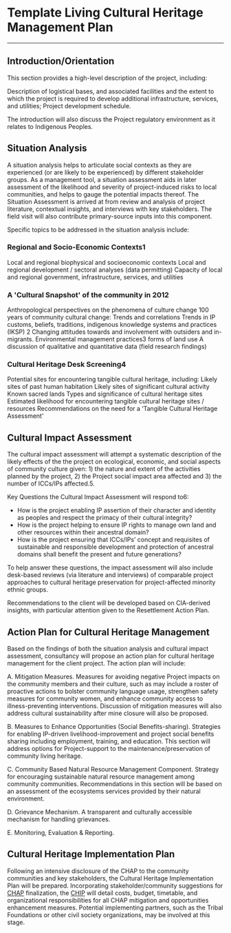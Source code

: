 # Template Living Cultural Heritage Management Plan


---

## Introduction/Orientation

This section provides a high-level description of the project, including:

Description of logistical bases, and associated facilities and the extent to which the project is required to develop additional infrastructure, services, and utilities;
Project development schedule.

The introduction will also discuss the Project regulatory environment as it relates to Indigenous Peoples.


## Situation Analysis

A situation analysis helps to articulate social contexts as they are experienced (or are likely to be experienced) by different stakeholder groups.  As a management tool, a situation assessment aids in later assessment of the likelihood and severity of project-induced risks to local communities, and helps to gauge the potential impacts thereof. The Situation Assessment is arrived at from review and analysis of project literature, contextual insights, and interviews with key stakeholders. The field visit will also contribute primary-source inputs into this component.

Specific topics to be addressed in the situation analysis include:

### Regional and Socio-Economic Contexts1

Local and regional biophysical and socioeconomic contexts
Local and regional development / sectoral analyses (data permitting)
Capacity of local and regional government, infrastructure, services, and utilities

### A 'Cultural Snapshot' of the community in 2012

Anthropological perspectives on the phenomena of culture change
100 years of community cultural change: Trends and correlations
Trends in IP customs, beliefs, traditions, indigenous knowledge systems and practices (IKSP) 2
Changing attitudes towards and involvement with outsiders and in-migrants.
Environmental management practices3
forms of land use
A discussion of qualitative and quantitative data (field research findings)

### Cultural Heritage Desk Screening4

Potential sites for encountering tangible cultural heritage, including:
Likely sites of past human habitation
Likely sites of significant cultural activity
Known sacred lands
Types and significance of cultural heritage sites
Estimated likelihood for encountering tangible cultural heritage sites / resources
Recommendations on the need for a ‘Tangible Cultural Heritage Assessment’


## Cultural Impact Assessment

The cultural impact assessment will attempt a systematic description of the likely effects of the the project on ecological, economic, and social aspects of community culture given: 1) the nature and extent of the activities planned by the project, 2) the Project social impact area affected and 3) the number of ICCs/IPs affected.5.

Key Questions the Cultural Impact Assessment will respond to6:

* How is the project enabling IP assertion of their character and identity as peoples and respect the primacy of their cultural integrity?
* How is the project helping to ensure IP rights to manage own land and other resources within their ancestral domain?
* How is the project ensuring that ICCs/IPs’ concept and requisites of sustainable and responsible development and protection of ancestral domains shall benefit the present and future generations?

To help answer these questions, the impact assessment will also include desk-based reviews (via literature and interviews) of comparable project approaches to cultural heritage preservation for project-affected minority ethnic groups.

Recommendations to the client will be developed based on CIA-derived insights, with particular attention given to the Resettlement Action Plan.


## Action Plan for Cultural Heritage Management

Based on the findings of both the situation analysis and cultural impact assessment, consultancy will propose an action plan for cultural heritage management for the client project.  The action plan will include:

A. Mitigation Measures. Measures for avoiding negative Project impacts on the community members and their culture, such as may include a roster of proactive actions to bolster community language usage, strengthen safety measures for community women, and enhance community access to illness-preventing interventions. Discussion of mitigation measures will also address cultural sustainability after mine closure will also be proposed.

B. Measures to Enhance Opportunities (Social Benefits-sharing). Strategies for enabling IP-driven livelihood-improvement and project social benefits sharing including employment, training, and education. This section will address options for Project-support to the maintenance/preservation of community living heritage.

C. Community Based Natural Resource Management Component. Strategy for encouraging sustainable natural resource management among community communities.  Recommendations in this section will be based on an assessment of the ecosystems services provided by their natural environment.

D. Grievance Mechanism. A transparent and culturally accessible mechanism for handling grievances.

E. Monitoring, Evaluation & Reporting.


## Cultural Heritage Implementation Plan

Following an intensive disclosure of the CHAP to the community communities and key stakeholders, the Cultural Heritage Implementation Plan will be prepared. Incorporating stakeholder/community suggestions for [CHAP](#) finalization, the [CHIP](#) will detail costs, budget, timetable, and organizational responsibilities for all CHAP mitigation and opportunities enhancement measures. Potential implementing partners, such as the Tribal Foundations or other civil society organizations, may be involved at this stage.﻿
